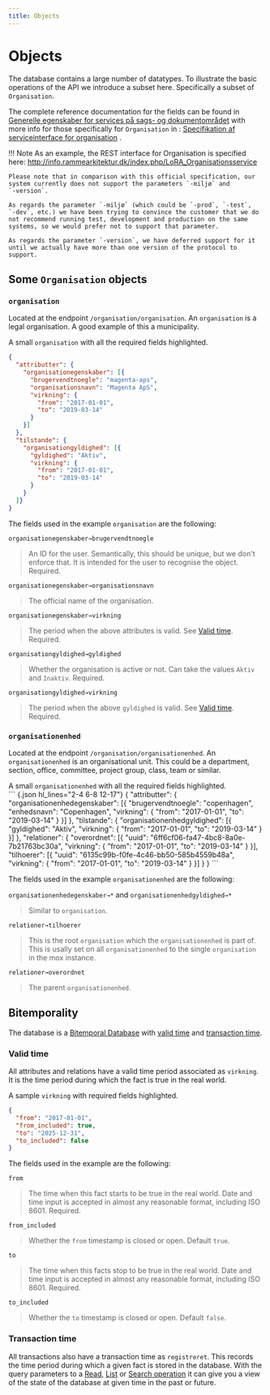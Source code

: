```yaml
---
title: Objects
---
```


# Objects

The database contains a large number of datatypes. To illustrate the
basic operations of the API we introduce a subset here. Specifically a
subset of `Organisation`.

The complete reference documentation for the fields can be found in
[Generelle egenskaber for services på sags- og
dokumentområdet](https://www.digitaliser.dk/resource/1567464/artefact/Generelleegenskaberforservicesp%c3%a5sags-ogdokumentomr%c3%a5det-OIO-Godkendt%5bvs.1.1%5d.pdf?artefact=true&PID=1763377)
with more info for those specifically for `Organisation` in :
[Specifikation af serviceinterface for
organisation](https://www.digitaliser.dk/resource/1569113/artefact/Specifikationafserviceinterfacefororganisation-OIO-Godkendt%5bvs.1.1%5d.pdf?artefact=true&PID=1569586)
.

!!! Note
As an example, the REST interface for Organisation is specified here:
<http://info.rammearkitektur.dk/index.php/LoRA_Organisationsservice>

    Please note that in comparison with this official specification, our
    system currently does not support the parameters `-miljø` and
    `-version`.

    As regards the parameter `-miljø` (which could be `-prod`, `-test`,
    `-dev`, etc.) we have been trying to convince the customer that we do
    not recommend running test, development and production on the same
    systems, so we would prefer not to support that parameter.

    As regards the parameter `-version`, we have deferred support for it
    until we actually have more than one version of the protocol to support.

## Some `Organisation` objects

### `organisation`

Located at the endpoint
`/organisation/organisation`. An `organisation`
is a legal organisation. A good example of this a municipality.

<figcaption>
A small <code>organisation</code> with all the required fields highlighted.
</figcaption>

``` {.json hl_lines="2-4 6-8 12-17"}
{
  "attributter": {
    "organisationegenskaber": [{
      "brugervendtnoegle": "magenta-aps",
      "organisationsnavn": "Magenta ApS",
      "virkning": {
        "from": "2017-01-01",
        "to": "2019-03-14"
      }
    }]
  },
  "tilstande": {
    "organisationgyldighed": [{
      "gyldighed": "Aktiv",
      "virkning": {
        "from": "2017-01-01",
        "to": "2019-03-14"
      }
    }
  ]}
}
```

The fields used in the example `organisation` are the following:

`organisationegenskaber→brugervendtnoegle`

> An ID for the user. Semantically, this should be unique, but we don't enforce that. It is intended for the user to
> recognise the object. Required.

`organisationegenskaber→organisationsnavn`

> The official name of the organisation.

`organisationegenskaber→virkning`

> The period when the above attributes is valid. See [Valid time](./objects.md#valid-time). Required.

`organisationgyldighed→gyldighed`

> Whether the organisation is active or not. Can take the values `Aktiv` and `Inaktiv`. Required.

`organisationgyldighed→virkning`

> The period when the above `gyldighed` is valid. See [Valid time](./objects.md#valid-time). Required.

### `organisationenhed`

Located at the endpoint `/organisation/organisationenhed`. An
`organisationenhed` is an organisational unit. This could be a
department, section, office, committee, project group, class, team or
similar.

<figcaption>
A small <code>organisationenhed</code> with all the required fields highlighted.
</figcaption>
``` {.json hl_lines="2-4 6-8 12-17"}
{
  "attributter": {
    "organisationenhedegenskaber": [{
      "brugervendtnoegle": "copenhagen",
      "enhedsnavn": "Copenhagen",
      "virkning": {
        "from": "2017-01-01",
        "to": "2019-03-14"
      }
    }]
  },
  "tilstande": {
    "organisationenhedgyldighed": [{
      "gyldighed": "Aktiv",
      "virkning": {
        "from": "2017-01-01",
        "to": "2019-03-14"
      }
    }]
  },
  "relationer": {
    "overordnet": [{
      "uuid": "6ff6cf06-fa47-4bc8-8a0e-7b21763bc30a",
      "virkning": {
        "from": "2017-01-01",
        "to": "2019-03-14"
      }
    }],
    "tilhoerer": [{
      "uuid": "6135c99b-f0fe-4c46-bb50-585b4559b48a",
      "virkning": {
        "from": "2017-01-01",
        "to": "2019-03-14"
      }
    }]
  }
}
```

The fields used in the example `organisationenhed` are the following:

`organisationenhedegenskaber→*` and `organisationenhedgyldighed→*`

> Similar to `organisation`.

`relationer→tilhoerer`

> This is the root `organisation` which the `organisationenhed` is
> part of. This is usally set on all `organisationenhed` to the single
`organisation` in the mox instance.

`relationer→overordnet`

> The parent `organisationenhed`.

## Bitemporality

The database is a [Bitemporal
Database](https://en.wikipedia.org/wiki/Temporal_database) with
[valid time](./objects.md#valid-time) and [transaction time](./objects.md#transaction-time).

### Valid time

All attributes and relations have a valid time period associated as
`virkning`. It is the time period during which the fact is true in the
real world.

<figcaption>
A sample <code>virkning</code> with required fields highlighted.
</figcaption>

``` {.json hl_lines="2 5"}
{
  "from": "2017-01-01",
  "from_included": true,
  "to": "2025-12-31",
  "to_included": false
}
```

The fields used in the example are the following:

`from`

> The time when this fact starts to be true in the real world. Date and time input is accepted in almost any reasonable
> format, including ISO 8601. Required.

`from_included`

> Whether the `from` timestamp is closed or open. Default `true`.

`to`

> The time when this facts stop to be true in the real world. Date and time input is accepted in almost any reasonable
> format, including ISO 8601. Required.

`to_included`

> Whether the `to` timestamp is closed or open. Default `false`.

### Transaction time

All transactions also have a transaction time as `registreret`. This
records the time period during which a given fact is stored in the
database. With the query parameters to a
[Read](./api/read.md#readoperation),
[List](./api/list.md#listoperation) or
[Search operation](./api/search.md#searchoperation) it can give you a view
of the state of the database at given time in the past or future.
